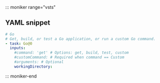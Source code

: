 ::: moniker range="vsts"

## YAML snippet

```YAML
# Go
# Get, build, or test a Go application, or run a custom Go command.
- task: Go@0
  inputs:
    #command: 'get' # Options: get, build, test, custom
    #customCommand: # Required when command == Custom
    #arguments: # Optional
    workingDirectory: 
```

::: moniker-end